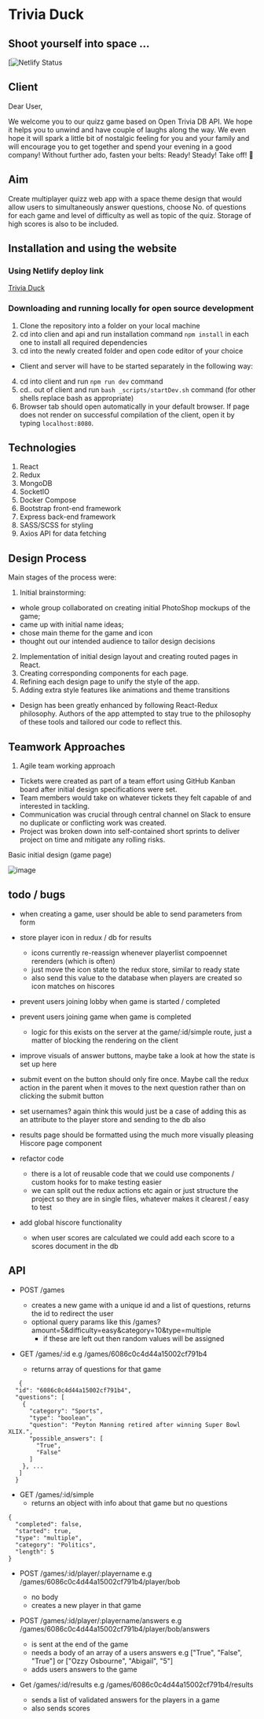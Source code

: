 # Trivia Duck
## Shoot yourself into space ...

[![Netlify Status](url)


## Client

Dear User,

We welcome you to our quizz game based on Open Trivia DB API. We hope it helps you to unwind and have couple of laughs along the way. We even hope it will spark a little bit of nostalgic feeling for you and your family and will encourage you to get together and spend your evening in a good company! Without further ado, fasten your belts: Ready! Steady! Take off! :rocket:

## Aim 
Create multiplayer quizz web app with a space theme design that would allow users to simultaneously answer questions, choose No. of questions for each game and level of difficulty as well as topic of the quiz. Storage of high scores is also to be included. 

## Installation and using the website

### Using Netlify deploy link
[Trivia Duck](https://trivia-quack.netlify.app/)

### Downloading and running locally for open source development
1. Clone the repository into a folder on your local machine
2. cd into clien and api and run installation command `npm install` in each one to install all required dependencies
3. cd into the newly created folder and open code editor of your choice
- Client and server will have to be started separately in the following way:
4. cd into client and run `npm run dev` command
5. cd.. out of client and run `bash _scripts/startDev.sh` command (for other shells replace bash as appropriate)
6. Browser tab should open automatically in your default browser. If page does not render on successful compilation of the client, open it by typing `localhost:8080`.

## Technologies

1. React
2. Redux
3. MongoDB
4. SocketIO
5. Docker Compose
6. Bootstrap front-end framework
7. Express back-end framework
8. SASS/SCSS for styling
9. Axios API for data fetching

## Design Process

Main stages of the process were:
1. Initial brainstorming:
- whole group collaborated on creating initial PhotoShop mockups of the game;
- came up with initial name ideas;
- chose main theme for the game and icon
- thought out our intended audience to tailor design decisions
2. Implementation of initial design layout and creating routed pages in React.
3. Creating corresponding components for each page.
4. Refining each design page to unify the style of the app. 
5. Adding extra style features like animations and theme transitions

- Design has been greatly enhanced by following React-Redux philosophy. Authors of the app attempted to stay true to the philosophy of these tools and tailored our code to reflect this.

## Teamwork Approaches

1. Agile team working approach 
- Tickets were created as part of a team effort using GitHub Kanban board after initial design specifications were set. 
- Team members would take on whatever tickets they felt capable of and interested in tackling.
- Communication was crucial through central channel on Slack to ensure no duplicate or conflicting work was created. 
- Project was broken down into self-contained short sprints to deliver project on time and mitigate any rolling risks. 

Basic initial design (game page)

![image](https://i.imgur.com/QQGY1dR.jpg)

## todo / bugs

- when creating a game, user should be able to send parameters from form

- store player icon in redux / db for results
	- icons currently re-reassign whenever playerlist compoennet rerenders (which is often)
	- just move the icon state to the redux store, similar to ready state
	- also send this value to the database when players are created so icon matches on hiscores

- prevent users joining lobby when game is started / completed
- prevent users joining game when game is completed
	- logic for this exists on the server at the game/:id/simple route, just a matter of blocking the rendering on the client

- improve visuals of answer buttons, maybe take a look at how the state is set up here 
- submit event on the button should only fire once. Maybe call the redux action in the parent when it moves to the next question rather than on clicking the submit button

- set usernames? again think this would just be a case of adding this as an attribute to the player store and sending to the db also 

- results page should be formatted using the much more visually pleasing Hiscore page component

- refactor code 
	- there is a lot of reusable code that we could use components / custom hooks for to make testing easier
	- we can split out the redux actions etc again or just structure the project so they are in single files, whatever makes it clearest / easy to test  

- add global hiscore functionality
	- when user scores are calculated we could add each score to a scores document in the db

## API 
- POST /games
  - creates a new game with a unique id and a list of questions, returns the id to redirect the user
  - optional query params like this /games?amount=5&difficulty=easy&category=10&type=multiple
    - if these are left out then random values will be assigned  
 
 - GET /games/:id e.g /games/6086c0c4d44a15002cf791b4
   - returns array of questions for that game
   
```
   {
  "id": "6086c0c4d44a15002cf791b4",
  "questions": [
    {
      "category": "Sports",
      "type": "boolean",
      "question": "Peyton Manning retired after winning Super Bowl XLIX.",
      "possible_answers": [
        "True",
        "False"
      ]
    }, ... 
   ]
  }
```
 - GET /games/:id/simple 
   - returns an object with info about that game but no questions

```
{
  "completed": false,
  "started": true,
  "type": "multiple",
  "category": "Politics",
  "length": 5
}
```

- POST /games/:id/player/:playername e.g /games/6086c0c4d44a15002cf791b4/player/bob
  - no body
  - creates a new player in that game  


- POST /games/:id/player/:playername/answers e.g /games/6086c0c4d44a15002cf791b4/player/bob/answers
  - is sent at the end of the game
  - needs a body of an array of a users answers e.g ["True", "False", "True"] or ["Ozzy Osbourne", "Abigail", "5"]
  - adds users answers to the game

- Get /games/:id/results e.g /games/6086c0c4d44a15002cf791b4/results
  - sends a list of validated answers for the players in a game
  - also sends scores
